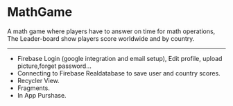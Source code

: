# MathGame
A math game where players have to answer on time for math operations, The Leader-board show players score worldwide and by country.


-------
- Firebase Login (google integration  and email setup), Edit profile, upload picture,forget password...<br />
- Connecting to Firebase Realdatabase to save user and country scores.<br />
- Recycler View.<br />
- Fragments.<br />
- In App Purshase.<br />

